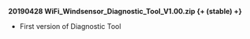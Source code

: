 **20190428 WiFi_Windsensor_Diagnostic_Tool_V1.00.zip {+ (stable) +}**

* First version of Diagnostic Tool